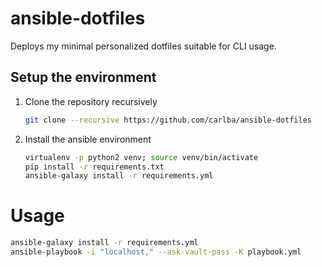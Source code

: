 ansible-dotfiles
================

Deploys my minimal personalized dotfiles suitable for CLI usage.

Setup the environment
---------------------

1. Clone the repository recursively
   ```bash
   git clone --recursive https://github.com/carlba/ansible-dotfiles
   ```

2. Install the ansible environment
    
   ```bash
   virtualenv -p python2 venv; source venv/bin/activate
   pip install -r requirements.txt
   ansible-galaxy install -r requirements.yml
   ```
   
# Usage
``` bash
ansible-galaxy install -r requirements.yml
ansible-playbook -i "localhost," --ask-vault-pass -K playbook.yml
```
